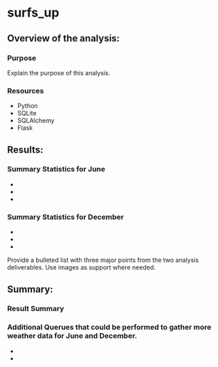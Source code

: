 # surfs_up

## Overview of the analysis: 
### Purpose
Explain the purpose of this analysis.

### Resources
- Python
- SQLite
- SQLAlchemy
- Flask

## Results: 
### Summary Statistics for June
-
-
-
### Summary Statistics for December
-
-
-
Provide a bulleted list with three major points from the two analysis deliverables. Use images as support where needed.
## Summary: 
### Result Summary
### Additional Querues that could be performed to gather more weather data for June and December.
- 
- 
